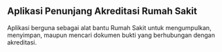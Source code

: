 ## Aplikasi Penunjang Akreditasi Rumah Sakit

Aplikasi berguna sebagai alat bantu Rumah Sakit untuk mengumpulkan, menyimpan, maupun mencari dokumen bukti yang berhubungan dengan akreditasi.
